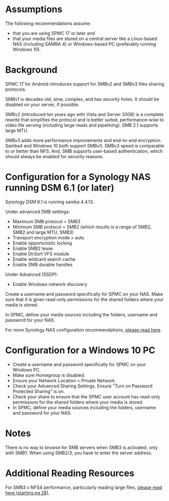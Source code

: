 # Assumptions
The following recommendations assume:

* that you are using SPMC 17 or later and
* that your media files are stored on a central server like a Linux-based NAS (including SAMBA 4) or Windows-based PC (preferably running Windows 10).


# Background
SPMC 17 for Android introduces support for SMBv2 and SMBv3 files sharing protocols. 

SMBv1 is decades old, slow, complex, and has security holes. It should be disabled on your server, if possible.

SMBv2 (introduced ten years ago with Vista and Server 2008) is a complete rewrite that simplifies the protocol and is better suited, performance-wise to video file serving (including large reads and pipelining). SMB 2.1 supports large MTU.

SMBv3 adds more performance improvements and end-to-end encryption. Samba4 and Windows 10 both support SMBv3. SMBv3 speed is comparable to or better than NFS. And, SMB supports user-based authentication, which should always be enabled for security reasons.


# Configuration for a Synology NAS running DSM 6.1 (or later)
Synology DSM 6.1 is running samba 4.4.13. 

Under advanced SMB settings:
* Maximum SMB protocol = SMB3
* Minimum SMB protocol = SMB2 (which results is a range of SMB2, SMB2 and large MTU, SMB3)
* Transport encryption mode = auto
* Enable opportunistic locking
* Enable SMB2 lease
* Enable DirSort VFS module
* Enable wildcard search cache
* Enable SMB durable handles

Under Advanced (SSDP):

* Enable Windows network discovery

Create a username and password specifically for SPMC on your NAS. Make sure that it is given read-only permissions for the shared folders where your media is stored.

In SPMC, define your media sources including the folders, username and password for your NAS.

For more Synology NAS configuration recommendations, [please read here](https://www.synology.com/en-us/knowledgebase/DSM/help/DSM/AdminCenter/file_winmacnfs_win).


# Configuration for a Windows 10 PC

* Create a username and password specifically for SPMC on your Windows PC.
* Make sure Homegroup is disabled.
* Ensure your Network Location = Private Network.
* Check your Advanced Sharing Settings. Ensure "Turn on Password Protected Sharing" is on.
* Check your share to ensure that the SPMC user account has read-only permissions for the shared folders where your media is stored.
* In SPMC, define your media sources including the folders, username and password for your NAS.


# Notes
There is no way to browse for SMB servers when SMB3 is activated, only with SMB1. When using SMB2/3, you have to enter the server address.


# Additional Reading Resources
For SMB3 v NFS4 performance, particularly reading large files, [please read here (starting pg 28)](http://2016.texaslinuxfest.org/sites/default/files/slides/Texas-Linux-Fest-2016-Future-of-NAS-draft5.pdf).


